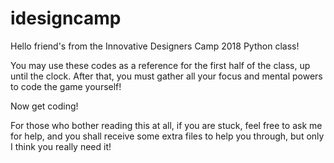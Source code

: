 # idesigncamp

Hello friend's from the Innovative Designers Camp 2018 Python class!

You may use these codes as a reference for the first half of the class, up until the clock.
After that, you must gather all your focus and mental powers to code the game yourself!

Now get coding!








For those who bother reading this at all, if you are stuck, feel free to ask me for help,
and you shall receive some extra files to help you through, but only I think you really need it!
